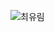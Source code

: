 ![최유림](https://user-images.githubusercontent.com/22493971/160269924-7ba5dda9-2c53-4405-8dc8-8fa3627fe23b.png)
